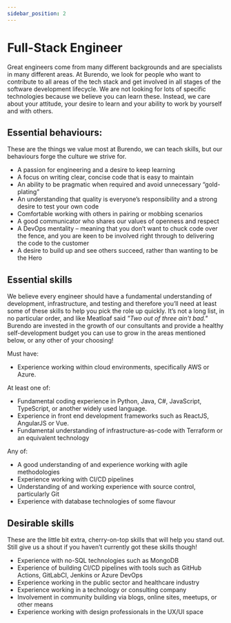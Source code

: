 ```yaml
---
sidebar_position: 2
---
```

# Full-Stack Engineer

Great engineers come from many different backgrounds and are specialists in many different areas. At Burendo, we look for people who want to contribute to all areas of the tech stack and get involved in all stages of the software development lifecycle. We are not looking for lots of specific technologies because we believe you can learn these. Instead, we care about your attitude, your desire to learn and your ability to work by yourself and with others.

## Essential behaviours:

These are the things we value most at Burendo, we can teach skills, but our behaviours forge the culture we strive for.

- A passion for engineering and a desire to keep learning
- A focus on writing clear, concise code that is easy to maintain
- An ability to be pragmatic when required and avoid unnecessary “gold-plating”
- An understanding that quality is everyone’s responsibility and a strong desire to test your own code
- Comfortable working with others in pairing or mobbing scenarios
- A good communicator who shares our values of openness and respect
- A DevOps mentality – meaning that you don’t want to chuck code over the fence, and you are keen to be involved right through to delivering the code to the customer
- A desire to build up and see others succeed, rather than wanting to be the Hero

## Essential skills

We believe every engineer should have a fundamental understanding of development, infrastructure, and testing and therefore you’ll need at least some of these skills to help you pick the role up quickly. It’s not a long list, in no particular order, and like Meatloaf said _"Two out of three ain't bad."_  Burendo are invested in the growth of our consultants and provide a healthy self-development budget you can use to grow in the areas mentioned below, or any other of your choosing!

Must have:
- Experience working within cloud environments, specifically AWS or Azure.

At least one of:
- Fundamental coding experience in Python, Java, C#, JavaScript, TypeScript, or another widely used language.
- Experience in front end development frameworks such as ReactJS, AngularJS or Vue.
- Fundamental understanding of infrastructure-as-code with Terraform or an equivalent technology

Any of:
- A good understanding of and experience working with agile methodologies
- Experience working with CI/CD pipelines
- Understanding of and working experience with source control, particularly Git
- Experience with database technologies of some flavour

## Desirable skills

These are the little bit extra, cherry-on-top skills that will help you stand out. Still give us a shout if you haven’t currently got these skills though!

- Experience with no-SQL technologies such as MongoDB
- Experience of building CI/CD pipelines with tools such as GitHub Actions, GitLabCI, Jenkins or Azure DevOps
- Experience working in the public sector and healthcare industry
- Experience working in a technology or consulting company
- Involvement in community building via blogs, online sites, meetups, or other means
- Experience working with design professionals in the UX/UI space
